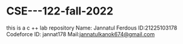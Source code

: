# CSE---122-fall-2022
this is a c ++ lab repository 
Name: Jannatul Ferdous
ID:21225103178
Codeforce ID: jannat178
Mail:jannatulkanok674@gmail.com
